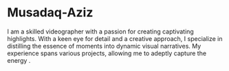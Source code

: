 # Musadaq-Aziz
I am a skilled videographer with a passion for creating captivating highlights. With a keen eye for detail and a creative approach, I specialize in distilling the essence of moments into dynamic visual narratives. My experience spans various projects, allowing me to adeptly capture the energy .
